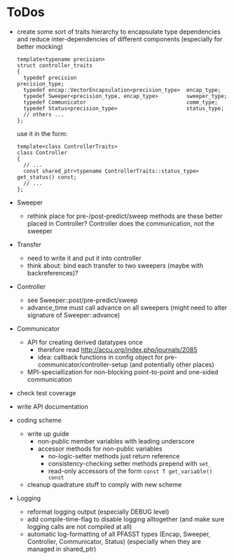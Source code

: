 # ToDos

- create some sort of traits hierarchy to encapsulate type dependencies and reduce inter-dependencies
  of different components (especially for better mocking)

      template<typename precision>
      struct controller_traits
      {
        typedef precision                                   precision_type;
        typedef encap::VectorEncapsulation<precision_type>  encap_type;
        typedef Sweeper<precision_type, encap_type>         sweeper_type;
        typedef Communicator                                comm_type;
        typedef Status<precision_type>                      status_type;
        // others ...
      };

  use it in the form:

      template<class ControllerTraits>
      class Controller
      {
        // ...
        const shared_ptr<typename ControllerTraits::status_type> get_status() const;
        // ...
      };

- Sweeper
  - rethink place for pre-/post-predict/sweep methods
    are these better placed in Controller? Controller does the communication, not the sweeper

- Transfer
  - need to write it and put it into controller
  - think about: bind each transfer to two sweepers (maybe with backreferences)?

- Controller
  - see Sweeper::post/pre-predict/sweep
  - advance_time must call advance on all sweepers
    (might need to alter signature of Sweeper::advance)

- Communicator
  - API for creating derived datatypes once
    - therefore read http://accu.org/index.php/journals/2085
    - idea: callback functions in config object for pre-communicator/controller-setup (and
      potentially other places)
  - MPI-speciallization for non-blocking point-to-point and one-sided communication

- check test coverage

- write API documentation

- coding scheme
  - write up guide
    - non-public member variables with leading underscore
    - accessor methods for non-public variables
      - no-logic-setter methods just return reference
      - consistency-checking setter methods prepend with `set_`
      - read-only accessors of the form `const T get_variable() const`
  - cleanup quadrature stuff to comply with new scheme

- Logging
  - reformat logging output (especially DEBUG level)
  - add compile-time-flag to disable logging alltogether
    (and make sure logging calls are not compiled at all)
  - automatic log-formatting of all PFASST types (Encap, Sweeper, Controller, Communicator, Status)
    (especially when they are managed in shared_ptr)
